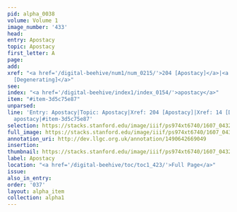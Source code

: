 ```yaml
---
pid: alpha_0038
volume: Volume 1
image_number: '433'
head:
entry: Apostacy
topic: Apostacy
first_letter: A
page:
add:
xref: "<a href='/digital-beehive/num1/num_0215/'>204 [Apostacy]</a>|<a href='/digital-beehive/num1/num_0014/'>14
  [Degenerating]</a>"
see:
index: "<a href='/digital-beehive/index1/index_0154/'>apostacy</a>"
item: "#item-3d5c75e87"
unparsed:
line: 'Entry: Apostacy|Topic: Apostacy|Xref: 204 [Apostacy]|Xref: 14 [Degenerating]|Index:
  apostacy|#item-3d5c75e87'
selection: https://stacks.stanford.edu/image/iiif/ps974xt6740/1607_0432/377,4065,3093,686/full/0/default.jpg
full_image: https://stacks.stanford.edu/image/iiif/ps974xt6740/1607_0432/full/full/0/default.jpg
annotation_uri: http://dev.llgc.org.uk/annotation/1490642669049
insertion:
thumbnail: https://stacks.stanford.edu/image/iiif/ps974xt6740/1607_0432/377,4065,600,180/250,/0/default.jpg
label: Apostacy
location: "<a href='/digital-beehive/toc/toc1_423/'>Full Page</a>"
issue:
also_in_entry:
order: '037'
layout: alpha_item
collection: alpha1
---
```

